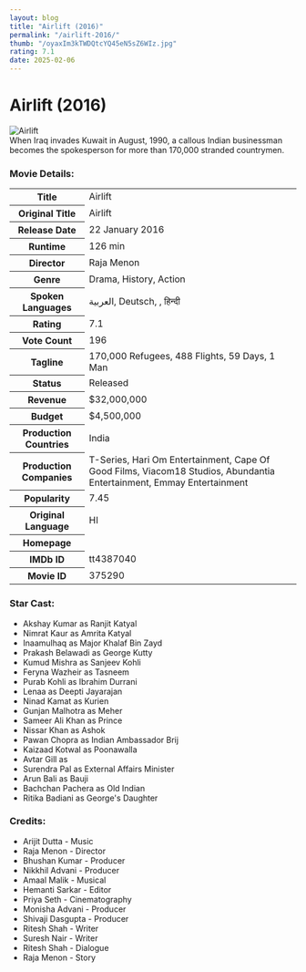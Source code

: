 ```yaml
---
layout: blog
title: "Airlift (2016)"
permalink: "/airlift-2016/"
thumb: "/oyaxIm3kTWDQtcYQ45eN5sZ6WIz.jpg"
rating: 7.1
date: 2025-02-06
---
```

<h1 class="title">Airlift (2016)</h1><div class="poster"><img src="{{ site.imglink }}/oyaxIm3kTWDQtcYQ45eN5sZ6WIz.jpg" alt="Airlift" class="img-fluid rounded"/></div><div class="plot">When Iraq invades Kuwait in August, 1990, a callous Indian businessman becomes the spokesperson for more than 170,000 stranded countrymen.</div><h3>Movie Details:</h3><table class="table table-bordered details"><tr><th>Title</th><td>Airlift</td></tr><tr><th>Original Title</th><td>Airlift</td></tr><tr><th>Release Date</th><td>22 January 2016</td></tr><tr><th>Runtime</th><td>126 min</td></tr><tr><th>Director</th><td>Raja Menon</td></tr><tr><th>Genre</th><td>Drama, History, Action</td></tr><tr><th>Spoken Languages</th><td>العربية, Deutsch, , हिन्दी</td></tr><tr><th>Rating</th><td>7.1</td></tr><tr><th>Vote Count</th><td>196</td></tr><tr><th>Tagline</th><td>170,000 Refugees, 488 Flights, 59 Days, 1 Man</td></tr><tr><th>Status</th><td>Released</td></tr><tr><th>Revenue</th><td>$32,000,000</td></tr><tr><th>Budget</th><td>$4,500,000</td></tr><tr><th>Production Countries</th><td>India</td></tr><tr><th>Production Companies</th><td>T-Series, Hari Om Entertainment, Cape Of Good Films, Viacom18 Studios, Abundantia Entertainment, Emmay Entertainment</td></tr><tr><th>Popularity</th><td>7.45</td></tr><tr><th>Original Language</th><td>HI</td></tr><tr><th>Homepage</th><td>   </td></tr><tr><th>IMDb ID</th><td>tt4387040</td></tr><tr><th>Movie ID</th><td>375290</td></tr></table><h3>Star Cast:</h3><ul class="list-group cast"><li>Akshay Kumar as Ranjit Katyal</li><li>Nimrat Kaur as Amrita Katyal</li><li>Inaamulhaq as Major Khalaf Bin Zayd</li><li>Prakash Belawadi as George Kutty</li><li>Kumud Mishra as Sanjeev Kohli</li><li>Feryna Wazheir as Tasneem</li><li>Purab Kohli as Ibrahim Durrani</li><li>Lenaa as Deepti Jayarajan</li><li>Ninad Kamat as Kurien</li><li>Gunjan Malhotra as Meher</li><li>Sameer Ali Khan as Prince</li><li>Nissar Khan as Ashok</li><li>Pawan Chopra as Indian Ambassador Brij</li><li>Kaizaad Kotwal as Poonawalla</li><li>Avtar Gill as </li><li>Surendra Pal as External Affairs Minister</li><li>Arun Bali as Bauji</li><li>Bachchan Pachera as Old Indian</li><li>Ritika Badiani as George's Daughter</li></ul><h3>Credits:</h3><ul class="list-group crew"><li>Arijit Dutta - Music</li><li>Raja Menon - Director</li><li>Bhushan Kumar - Producer</li><li>Nikkhil Advani - Producer</li><li>Amaal Malik - Musical</li><li>Hemanti Sarkar - Editor</li><li>Priya Seth - Cinematography</li><li>Monisha Advani - Producer</li><li>Shivaji Dasgupta - Producer</li><li>Ritesh Shah - Writer</li><li>Suresh Nair - Writer</li><li>Ritesh Shah - Dialogue</li><li>Raja Menon - Story</li></ul>